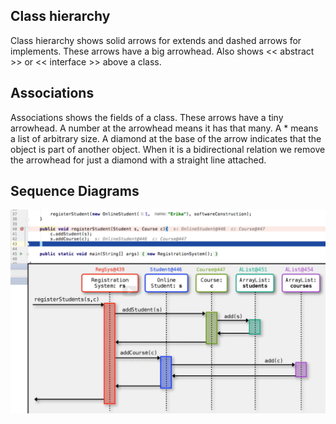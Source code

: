 ## Class hierarchy
Class hierarchy shows solid arrows for extends and dashed arrows for implements. These arrows have a big arrowhead. Also shows << abstract >> or << interface >> above a class.

## Associations
Associations shows the fields of a class. These arrows have a tiny arrowhead. A number at the arrowhead means it has that many. A * means a list of arbitrary size. A diamond at the base of the arrow indicates that the object is part of another object. When it is a bidirectional relation we remove the arrowhead for just a diamond with a straight line attached.

## Sequence Diagrams
![Sequence diagram](https://github.com/DevJ5/UBCx-Software-Construction-2/blob/master/sequence-diagram.png)
